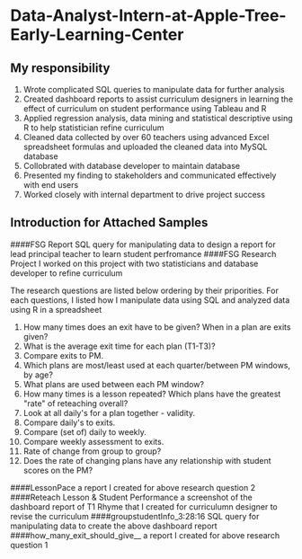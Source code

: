 # Data-Analyst-Intern-at-Apple-Tree-Early-Learning-Center
## My responsibility
1. Wrote complicated SQL queries to manipulate data for further analysis 
2. Created dashboard reports to assist curriculum designers in learning the effect of curriculum on student performance using Tableau and R
3. Applied regression analysis, data mining and statistical descriptive using R to help statistician refine curriculum
4. Cleaned data collected by over 60 teachers using advanced Excel spreadsheet formulas and uploaded the cleaned data into MySQL database
5. Collobrated with database developer to maintain database
6. Presented my finding to stakeholders and communicated effectively with end users
7. Worked closely with internal department to drive project success

## Introduction for Attached Samples
####FSG Report
SQL query for manipulating data to design a report for lead principal teacher to learn student perfromance 
####FSG Research Project
I worked on this project with two statisticians and database developer to refine curriculum

The research questions are listed below ordering by their priporities. For each questions, I listed how I manipulate data using SQL and analyzed data using R in a spreadsheet

1. How many times does an exit have to be given? When in a plan are exits given?
2. What is the average exit time for each plan (T1-T3)?
3. Compare exits to PM.
4. Which plans are most/least used at each quarter/between PM windows, by age?
5. What plans are used between each PM window?
6. How many times is a lesson repeated? Which plans have the greatest "rate" of reteaching overall?
7. Look at all daily's for a plan together - validity.
8. Compare daily's to exits.
9. Compare (set of) daily to weekly.
10. Compare weekly assessment to exits.
11. Rate of change from group to group?
12. Does the rate of changing plans have any relationship with student scores on the PM?

####LessonPace
a report I created for above research question 2
####Reteach Lesson & Student Performance
a screenshot of the dashboard report of T1 Rhyme that I created for curriculumn designer to revise the curriculum
####groupstudentInfo_3:28:16
SQL query for manipulating data to create the above dashboard report
####how_many_exit_should_give__
a report I created for above research question 1











